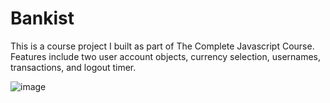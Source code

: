 # Bankist
This is a course project I built as part of The Complete Javascript Course.  Features include two user account objects, currency selection, usernames, transactions, and logout timer.

![image](https://user-images.githubusercontent.com/125829913/227009409-bd234a67-b618-437d-b381-a1bd4d4b9f0c.png)
